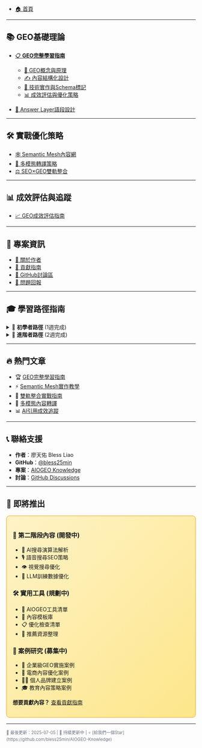 * [🏠 首頁](https://bless25min.github.io/AIOGEO-Knowledge/)

---

## 📚 GEO基礎理論

* [📋 **GEO完整學習指南**](posts/geo-fundamentals-index.md)
  * [📖 GEO概念與原理](posts/geo-fundamentals-overview.md)
  * [✍️ 內容結構化設計](posts/geo-fundamentals-content-design.md)
  * [🔧 技術實作與Schema標記](posts/geo-fundamentals-technical.md)
  * [📊 成效評估與優化策略](posts/geo-fundamentals-measurement.md)

* [🎯 Answer Layer語段設計](posts/answer-layer-design.md)

---

## 🛠️ 實戰優化策略

* [🕸️ Semantic Mesh內容網](posts/semantic-mesh.md)
* [🎨 多模態轉譯策略](posts/multimodal-optimization.md)
* [⚖️ SEO×GEO雙軌整合](posts/seo-geo-integration.md)

---

## 📊 成效評估與追蹤

* [📈 GEO成效評估指南](posts/geo-measurement.md)

---

## 🤝 專案資訊

* [👥 關於作者](about.md)
* [🤝 貢獻指南](contributing.md)
* [💬 GitHub討論區](https://github.com/bless25min/AIOGEO-Knowledge/discussions)
* [🐛 問題回報](https://github.com/bless25min/AIOGEO-Knowledge/issues)

---

## 🎓 學習路徑指南

<details>
<summary>🌱 <strong>初學者路徑</strong> (1週完成)</summary>

**建議學習順序：**
1. [📋 GEO完整學習指南](posts/geo-fundamentals-index.md) ⏱️ 40分鐘
   - [📖 概念與原理](posts/geo-fundamentals-overview.md) ⏱️ 8分鐘
   - [✍️ 內容設計](posts/geo-fundamentals-content-design.md) ⏱️ 12分鐘
   - [🔧 技術實作](posts/geo-fundamentals-technical.md) ⏱️ 10分鐘
   - [📊 成效評估](posts/geo-fundamentals-measurement.md) ⏱️ 10分鐘

2. [⚖️ SEO×GEO雙軌整合](posts/seo-geo-integration.md) ⏱️ 18分鐘

**學習目標：** 理解GEO基本概念，掌握內容優化基礎技巧

</details>

<details>
<summary>🚀 <strong>進階者路徑</strong> (2週完成)</summary>

**深度學習順序：**
1. [🕸️ Semantic Mesh內容網](posts/semantic-mesh.md) ⏱️ 20分鐘
2. [🎨 多模態轉譯策略](posts/multimodal-optimization.md) ⏱️ 15分鐘
3. [🎯 Answer Layer進階設計](posts/answer-layer-design.md) ⏱️ 12分鐘
4. [📈 GEO成效評估進階](posts/geo-measurement.md) ⏱️ 15分鐘

**學習目標：** 建立系統化內容架構，掌握多模態優化技能

</details>

---

## 🔥 熱門文章

* 🏆 [GEO完整學習指南](posts/geo-fundamentals-index.md)
* ⚡ [Semantic Mesh實作教學](posts/semantic-mesh.md)  
* 🎯 [雙軌整合實戰指南](posts/seo-geo-integration.md)
* 🎨 [多模態內容轉譯](posts/multimodal-optimization.md)
* 📊 [AI引用成效追蹤](posts/geo-measurement.md)

---

## 📞 聯絡支援

* **作者**：廖天佑 Bless Liao
* **GitHub**：[@bless25min](https://github.com/bless25min)
* **專案**：[AIOGEO Knowledge](https://github.com/bless25min/AIOGEO-Knowledge)
* **討論**：[GitHub Discussions](https://github.com/bless25min/AIOGEO-Knowledge/discussions)

---

## 🚧 即將推出

<div style="background: linear-gradient(135deg, #fef3c7 0%, #fde68a 100%); border: 1px solid #f59e0b; border-radius: 8px; padding: 16px; margin: 16px 0;">

### 📅 第二階段內容 (開發中)
- 🧠 AI搜尋演算法解析
- 🎙️ 語音搜尋SEO策略  
- 👁️ 視覺搜尋優化
- 🤖 LLM訓練數據優化

### 🛠️ 實用工具 (規劃中)
- 🧰 AIOGEO工具清單
- 📝 內容模板庫
- 📋 優化檢查清單
- 🔗 推薦資源整理

### 💼 案例研究 (募集中)
- 🏢 企業級GEO實施案例
- 🛒 電商內容優化案例
- 👨‍💼 個人品牌建立案例
- 🎓 教育內容策略案例

**想要貢獻內容？** [查看貢獻指南](contributing.md)

</div>

---

<small style="color: #6b7280; font-size: 0.8em;">
📅 最後更新：2025-07-05 |
🌟 持續更新中 |
⭐ [給我們一個Star](https://github.com/bless25min/AIOGEO-Knowledge)
</small>
